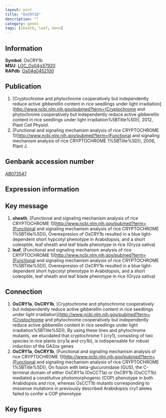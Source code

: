 ```yaml
---
layout: post
title: "OsCRY1b"
description: ""
category: genes
tags: [sheath, leaf, Gene]
---
```


## Information
__Symbol__: OsCRY1b  
__MSU__: [LOC_Os04g37920](http://rice.plantbiology.msu.edu/cgi-bin/ORF_infopage.cgi?orf=LOC_Os04g37920)  
__RAPdb__: [Os04g0452100](http://rapdb.dna.affrc.go.jp/viewer/gbrowse_details/irgsp1?name=Os04g0452100)  

## Publication
1. [Cryptochrome and phytochrome cooperatively but independently reduce active gibberellin content in rice seedlings under light irradiation](http://www.ncbi.nlm.nih.gov/pubmed?term=(Cryptochrome and phytochrome cooperatively but independently reduce active gibberellin content in rice seedlings under light irradiation%5BTitle%5D)), 2012, Plant Cell Physiol.
2. [Functional and signaling mechanism analysis of rice CRYPTOCHROME 1](http://www.ncbi.nlm.nih.gov/pubmed?term=(Functional and signaling mechanism analysis of rice CRYPTOCHROME 1%5BTitle%5D)), 2006, Plant J.

## Genbank accession number
[AB073547](http://www.ncbi.nlm.nih.gov/nuccore/AB073547)

## Expression information

## Key message
1. __sheath__, [Functional and signaling mechanism analysis of rice CRYPTOCHROME 1](http://www.ncbi.nlm.nih.gov/pubmed?term=(Functional and signaling mechanism analysis of rice CRYPTOCHROME 1%5BTitle%5D)),  Overexpresion of OsCRY1b resulted in a blue light-dependent short hypcotyl phenotype in Arabidopsis, and a short coleoptile, leaf sheath and leaf blade phenotype in rice (Oryza sativa)
2. __leaf__, [Functional and signaling mechanism analysis of rice CRYPTOCHROME 1](http://www.ncbi.nlm.nih.gov/pubmed?term=(Functional and signaling mechanism analysis of rice CRYPTOCHROME 1%5BTitle%5D)),  Overexpresion of OsCRY1b resulted in a blue light-dependent short hypcotyl phenotype in Arabidopsis, and a short coleoptile, leaf sheath and leaf blade phenotype in rice (Oryza sativa)

## Connection
1. __OsCRY1a__, __OsCRY1b__, [Cryptochrome and phytochrome cooperatively but independently reduce active gibberellin content in rice seedlings under light irradiation](http://www.ncbi.nlm.nih.gov/pubmed?term=(Cryptochrome and phytochrome cooperatively but independently reduce active gibberellin content in rice seedlings under light irradiation%5BTitle%5D)),  By using these lines and phytochrome mutants, we elucidated that cryptochrome 1 (cry1), consisting of two species in rice plants (cry1a and cry1b), is indispensable for robust induction of the GA2ox genes
2. __OsCRY1a__, __OsCRY1b__, [Functional and signaling mechanism analysis of rice CRYPTOCHROME 1](http://www.ncbi.nlm.nih.gov/pubmed?term=(Functional and signaling mechanism analysis of rice CRYPTOCHROME 1%5BTitle%5D)),  On fusion with beta-glucuronidase (GUS), the C-terminal domain of either OsCRY1a (OsCCT1a) or OsCRY1b (OsCCT1b) mediated a constitutive photomorphogenic (COP) phenotype in both Arabidopsis and rice, whereas OsCCT1b mutants corresponding to missense mutations in previously described Arabidopsis cry1 alleles failed to confer a COP phenotype

## Key figures



